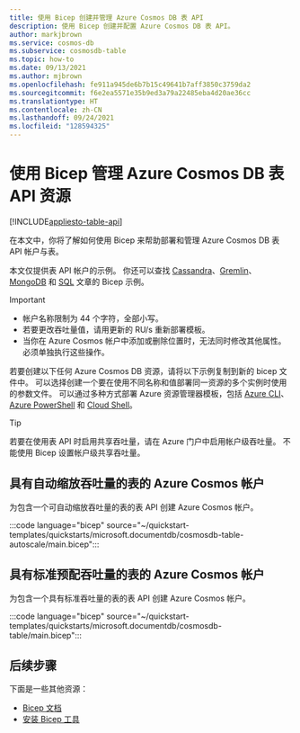 ```yaml
---
title: 使用 Bicep 创建并管理 Azure Cosmos DB 表 API
description: 使用 Bicep 创建并配置 Azure Cosmos DB 表 API。
author: markjbrown
ms.service: cosmos-db
ms.subservice: cosmosdb-table
ms.topic: how-to
ms.date: 09/13/2021
ms.author: mjbrown
ms.openlocfilehash: fe911a945de6b7b15c49641b7aff3850c3759da2
ms.sourcegitcommit: f6e2ea5571e35b9ed3a79a22485eba4d20ae36cc
ms.translationtype: HT
ms.contentlocale: zh-CN
ms.lasthandoff: 09/24/2021
ms.locfileid: "128594325"
---
```

# <a name="manage-azure-cosmos-db-table-api-resources-using-bicep"></a>使用 Bicep 管理 Azure Cosmos DB 表 API 资源

[!INCLUDE[appliesto-table-api](../includes/appliesto-table-api.md)]

在本文中，你将了解如何使用 Bicep 来帮助部署和管理 Azure Cosmos DB 表 API 帐户与表。

本文仅提供表 API 帐户的示例。 你还可以查找 [Cassandra](../cassandra/manage-with-bicep.md)、[Gremlin](../graph/manage-with-bicep.md)、[MongoDB](../mongodb/manage-with-bicep.md) 和 [SQL](../sql/manage-with-bicep.md) 文章的 Bicep 示例。

> [!IMPORTANT]
>
> * 帐户名称限制为 44 个字符，全部小写。
> * 若要更改吞吐量值，请用更新的 RU/s 重新部署模板。
> * 当你在 Azure Cosmos 帐户中添加或删除位置时，无法同时修改其他属性。 必须单独执行这些操作。

若要创建以下任何 Azure Cosmos DB 资源，请将以下示例复制到新的 bicep 文件中。 可以选择创建一个要在使用不同名称和值部署同一资源的多个实例时使用的参数文件。 可以通过多种方式部署 Azure 资源管理器模板，包括 [Azure CLI](../../azure-resource-manager/bicep/deploy-cli.md)、[Azure PowerShell](../../azure-resource-manager/bicep/deploy-powershell.md) 和 [Cloud Shell](../../azure-resource-manager/bicep/deploy-cloud-shell.md)。

> [!TIP]
> 若要在使用表 API 时启用共享吞吐量，请在 Azure 门户中启用帐户级吞吐量。 不能使用 Bicep 设置帐户级共享吞吐量。

<a id="create-autoscale"></a>

## <a name="azure-cosmos-account-for-table-with-autoscale-throughput"></a>具有自动缩放吞吐量的表的 Azure Cosmos 帐户

为包含一个可自动缩放吞吐量的表的表 API 创建 Azure Cosmos 帐户。

:::code language="bicep" source="~/quickstart-templates/quickstarts/microsoft.documentdb/cosmosdb-table-autoscale/main.bicep":::

<a id="create-manual"></a>

## <a name="azure-cosmos-account-for-table-with-standard-provisioned-throughput"></a>具有标准预配吞吐量的表的 Azure Cosmos 帐户

为包含一个具有标准吞吐量的表的表 API 创建 Azure Cosmos 帐户。

:::code language="bicep" source="~/quickstart-templates/quickstarts/microsoft.documentdb/cosmosdb-table/main.bicep":::

## <a name="next-steps"></a>后续步骤

下面是一些其他资源：

* [Bicep 文档](../../azure-resource-manager/bicep/index.yml)
* [安装 Bicep 工具](../../azure-resource-manager/bicep/install.md)
